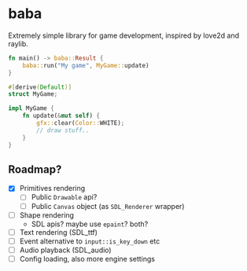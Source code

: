 # baba

Extremely simple library for game development, inspired by love2d and raylib.

```rs
fn main() -> baba::Result {
    baba::run("My game", MyGame::update)
}

#[derive(Default)]
struct MyGame;

impl MyGame {
    fn update(&mut self) {
        gfx::clear(Color::WHITE);
        // draw stuff..
    }
}
```

## Roadmap?

- [x] Primitives rendering
    - [ ] Public `Drawable` api?
    - [ ] Public `Canvas` object (as `SDL_Renderer` wrapper)
- [ ] Shape rendering
    - SDL apis? maybe use `epaint`? both?
- [ ] Text rendering (SDL_ttf)
- [ ] Event alternative to `input::is_key_down` etc
- [ ] Audio playback (SDL_audio)
- [ ] Config loading, also more engine settings
